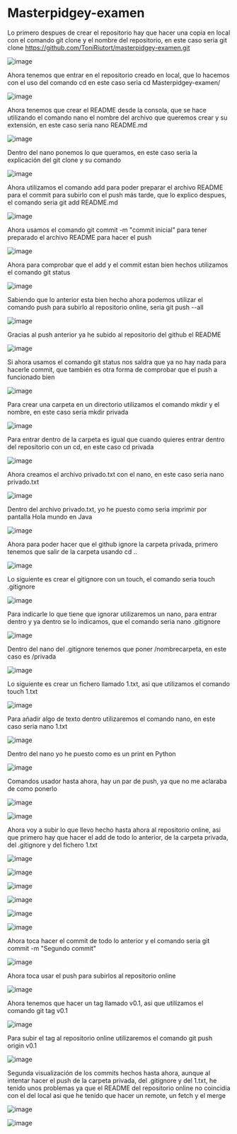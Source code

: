 # Masterpidgey-examen
Lo primero despues de crear el repositorio hay que hacer una copia en local con el comando git clone y el nombre del repositorio, en este caso seria git clone https://github.com/ToniRiutort/masterpidgey-examen.git

![image](https://user-images.githubusercontent.com/104781981/224254758-99171e4f-9673-47f5-b477-a2762bcf8333.png)

Ahora tenemos que entrar en el repositorio creado en local, que lo hacemos con el uso del comando cd en este caso seria cd Masterpidgey-examen/

![image](https://user-images.githubusercontent.com/104781981/224254958-ed332c23-42ad-4c04-9160-d20ec97f76e5.png)

Ahora tenemos que crear el README desde la consola, que se hace utilizando el comando nano el nombre del archivo que queremos crear y su extensión, en este caso seria nano README.md

![image](https://user-images.githubusercontent.com/104781981/224255488-34f08bd9-5a2c-4ee3-b941-e9de31632eea.png)

Dentro del nano ponemos lo que queramos, en este caso seria la explicación del git clone y su comando

![image](https://user-images.githubusercontent.com/104781981/224255757-1cc76c02-6c28-4626-9ae0-38086dac3238.png)

Ahora utilizamos el comando add para poder preparar el archivo README para el commit para subirlo con el push más tarde, que lo explico despues, el comando seria git add README.md

![image](https://user-images.githubusercontent.com/104781981/224255991-a99a6d67-c3d3-4e29-9934-877b06bb0b85.png)

Ahora usamos el comando git commit -m "commit inicial" para tener preparado el archivo README para hacer el push

![image](https://user-images.githubusercontent.com/104781981/224256722-e9b745d5-7ba2-4612-b445-5ce3dbbda3a1.png)

Ahora para comprobar que el add y el commit estan bien hechos utilizamos el comando git status

![image](https://user-images.githubusercontent.com/104781981/224256956-1e89ea19-7728-4589-a54a-6ec933b8a9a3.png)

Sabiendo que lo anterior esta bien hecho ahora podemos utilizar el comando push para subirlo al repositorio online, seria git push --all

![image](https://user-images.githubusercontent.com/104781981/224257380-66025947-9c87-49c5-9c24-5ac29618394f.png)

Gracias al push anterior ya he subido al repositorio del github el README

![image](https://user-images.githubusercontent.com/104781981/224254483-55e48997-8e2a-4c03-abee-98e91f38349e.png)

Si ahora usamos el comando git status nos saldra que ya no hay nada para hacerle commit, que también es otra forma de comprobar que el push a funcionado bien

![image](https://user-images.githubusercontent.com/104781981/224258702-bc49add3-5fee-4476-b4d8-c7515fe2c3e5.png)

Para crear una carpeta en un directorio utilizamos el comando mkdir y el nombre, en este caso seria mkdir privada

![image](https://user-images.githubusercontent.com/104781981/224259951-abd5fb2f-d6c6-4c54-abba-d6a05a506fd7.png)

Para entrar dentro de la carpeta es igual que cuando quieres entrar dentro del repositorio con un cd, en este caso cd privada

![image](https://user-images.githubusercontent.com/104781981/224260113-ca5693ac-0ce9-4853-8a6e-585828e717d6.png)

Ahora creamos el archivo privado.txt con el nano, en este caso seria nano privado.txt

![image](https://user-images.githubusercontent.com/104781981/224261222-4173bc57-8eb5-4cc9-8320-1efc0a0348b8.png)

Dentro del archivo privado.txt, yo he puesto como seria imprimir por pantalla Hola mundo en Java

![image](https://user-images.githubusercontent.com/104781981/224260908-1951cc8a-aa6c-469f-b5e6-10da750f87c0.png)

Ahora para poder hacer que el github ignore la carpeta privada, primero tenemos que salir de la carpeta usando cd ..

![image](https://user-images.githubusercontent.com/104781981/224261943-ad4e3fb0-5263-4b1e-839d-fff47422a796.png)

Lo siguiente es crear el gitignore con un touch, el comando seria touch .gitignore

![image](https://user-images.githubusercontent.com/104781981/224262470-df44e7d7-045d-4b0a-b745-bee28f4031b0.png)

Para indicarle lo que tiene que ignorar utilizaremos un nano, para entrar dentro y ya dentro se lo indicamos, que el comando seria nano .gitignore

![image](https://user-images.githubusercontent.com/104781981/224263779-8aa298be-f803-4d00-a077-e819444f513b.png)

Dentro del nano del .gitignore tenemos que poner /nombrecarpeta, en este caso es /privada

![image](https://user-images.githubusercontent.com/104781981/224263259-60b4696b-529e-4a33-bb95-ac0ac59f5eb2.png)

Lo siguiente es crear un fichero llamado 1.txt, asi que utilizamos el comando touch 1.txt

![image](https://user-images.githubusercontent.com/104781981/224265295-fa6d1cce-3cb6-468c-aa13-f5e2c36f3bae.png)

Para añadir algo de texto dentro utilizaremos el comando nano, en este caso seria nano 1.txt

![image](https://user-images.githubusercontent.com/104781981/224265380-63998cb5-faf9-4e65-a4bf-2a226e1ac2f7.png)

Dentro del nano yo he puesto como es un print en Python

![image](https://user-images.githubusercontent.com/104781981/224266291-f9816be1-871a-4497-be80-efe597bc5a8c.png)

Comandos usador hasta ahora, hay un par de push, ya que no me aclaraba de como ponerlo

![image](https://user-images.githubusercontent.com/104781981/224266900-375fcd6c-f70a-4d1d-b2aa-b2543df3b61d.png)

![image](https://user-images.githubusercontent.com/104781981/224267074-1ad92cd4-a2c3-4e35-9a1f-b5b7a8f06eb9.png)

Ahora voy a subir lo que llevo hecho hasta ahora al repositorio online, asi que primero hay que hacer el add de todo lo anterior, de la carpeta privada, del .gitignore y del fichero 1.txt

![image](https://user-images.githubusercontent.com/104781981/224269974-135dbd12-d25c-46c9-9a0c-722ff95a649c.png)

![image](https://user-images.githubusercontent.com/104781981/224270101-502133b5-5407-4c22-9c82-014745d8c3ff.png)

![image](https://user-images.githubusercontent.com/104781981/224270176-24814045-e455-415d-8657-127231a74a45.png)

![image](https://user-images.githubusercontent.com/104781981/224270256-8c50cdf2-5954-4425-9a5c-24289b603d34.png)

![image](https://user-images.githubusercontent.com/104781981/224270328-2b686618-42e4-48dd-a161-fed857d6a253.png)

![image](https://user-images.githubusercontent.com/104781981/224270382-a482544f-6823-4fa8-9dde-24abf43f5d0c.png)

Ahora toca hacer el commit de todo lo anterior y el comando seria git commit -m "Segundo commit"

![image](https://user-images.githubusercontent.com/104781981/224271288-245db36a-8bd9-4f71-942c-87f10b3570d4.png)

Ahora toca usar el push para subirlos al repositorio online

![image](https://user-images.githubusercontent.com/104781981/224279187-ed68d566-a274-4707-bb6f-95ed24550229.png)

Ahora tenemos que hacer un tag llamado v0.1, asi que utilizamos el comando git tag v0.1

![image](https://user-images.githubusercontent.com/104781981/224279648-fae9013f-5ed5-40ce-a0a6-f2aa50a78809.png)

Para subir el tag al repositorio online utilizaremos el comando git push origin v0.1

![image](https://user-images.githubusercontent.com/104781981/224279724-e1c54df7-42a7-4e67-871f-13f2dc59aeb1.png)

Segunda visualización de los commits hechos hasta ahora, aunque al intentar hacer el push de la carpeta privada, del .gitignore y del 1.txt, he tenido unos problemas ya que el README del repositorio online no coincidia con el del local asi que he tenido que hacer un remote, un fetch y el merge

![image](https://user-images.githubusercontent.com/104781981/224278627-f63afa68-c8e0-49b3-81a7-16e50723bf6a.png)

![image](https://user-images.githubusercontent.com/104781981/224278725-cc7bab02-bd3c-42a9-afc9-88823ee59f19.png)

